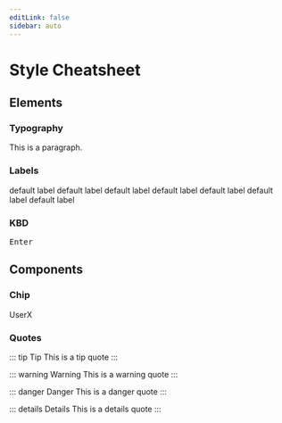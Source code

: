 ```yaml
---
editLink: false
sidebar: auto
---
```

# Style Cheatsheet

## Elements

### Typography

This is a paragraph.

### Labels

<span class="label label-default mr-2">default label</span>
<span class="label label-primary mr-2">default label</span>
<span class="label label-secondary mr-2">default label</span>
<span class="label label-success mr-2">default label</span>
<span class="label label-warning mr-2">default label</span>
<span class="label label-error mr-2">default label</span>
<span class="label label-default label-rounded mr-2">default label</span>

### KBD

<kbd>Enter</kbd>

## Components

### Chip

<span class="chip"><i class="fa fa-user"></i>UserX</span>

### Quotes

::: tip Tip
This is a tip quote
:::

::: warning Warning
This is a warning quote
:::

::: danger Danger
This is a danger quote
:::

::: details Details
This is a details quote
:::